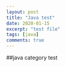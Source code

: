 ```yaml
---
layout: post
title: "Java test"
date: 2020-01-15
excerpt: "test file"
tags: [java]
comments: true
---
```


##java category test
